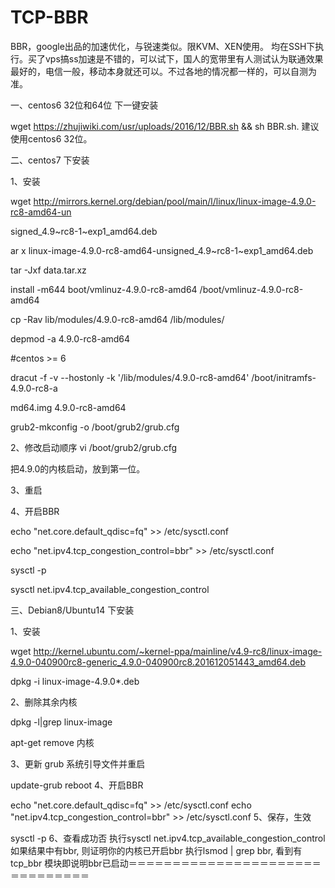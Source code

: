 # TCP-BBR

BBR，google出品的加速优化，与锐速类似。限KVM、XEN使用。
均在SSH下执行。买了vps搞ss加速是不错的，可以试下，国人的宽带里有人测试认为联通效果最好的，电信一般，移动本身就还可以。不过各地的情况都一样的，可以自测为准。

一、centos6 32位和64位 下一键安装

wget https://zhujiwiki.com/usr/uploads/2016/12/BBR.sh && sh BBR.sh.
建议使用centos6 32位。

二、centos7 下安装

1、安装

wget http://mirrors.kernel.org/debian/pool/main/l/linux/linux-image-4.9.0-rc8-amd64-un

signed_4.9~rc8-1~exp1_amd64.deb

ar x linux-image-4.9.0-rc8-amd64-unsigned_4.9~rc8-1~exp1_amd64.deb

tar -Jxf data.tar.xz

install -m644 boot/vmlinuz-4.9.0-rc8-amd64 /boot/vmlinuz-4.9.0-rc8-amd64

cp -Rav lib/modules/4.9.0-rc8-amd64 /lib/modules/

depmod -a 4.9.0-rc8-amd64

#centos >= 6

dracut -f -v --hostonly -k '/lib/modules/4.9.0-rc8-amd64'  /boot/initramfs-4.9.0-rc8-a

md64.img 4.9.0-rc8-amd64

grub2-mkconfig -o /boot/grub2/grub.cfg

2、修改启动顺序
vi /boot/grub2/grub.cfg

把4.9.0的内核启动，放到第一位。

3、重启

4、开启BBR

echo "net.core.default_qdisc=fq" >> /etc/sysctl.conf

echo "net.ipv4.tcp_congestion_control=bbr" >> /etc/sysctl.conf

sysctl -p

sysctl net.ipv4.tcp_available_congestion_control

三、Debian8/Ubuntu14 下安装

1、安装

wget http://kernel.ubuntu.com/~kernel-ppa/mainline/v4.9-rc8/linux-image-4.9.0-040900rc8-generic_4.9.0-040900rc8.201612051443_amd64.deb

dpkg -i linux-image-4.9.0*.deb

2、删除其余内核

dpkg -l|grep linux-image 

apt-get remove 内核

3、更新 grub 系统引导文件并重启

update-grub
reboot
4、开启BBR

echo "net.core.default_qdisc=fq" >> /etc/sysctl.conf
echo "net.ipv4.tcp_congestion_control=bbr" >> /etc/sysctl.conf
5、保存，生效

sysctl -p
6、查看成功否
执行sysctl net.ipv4.tcp_available_congestion_control
如果结果中有bbr, 则证明你的内核已开启bbr
执行lsmod | grep bbr, 看到有 tcp_bbr 模块即说明bbr已启动＝＝＝＝＝＝＝＝＝＝＝＝＝＝＝＝＝＝＝＝＝＝＝＝＝＝＝＝＝＝＝
